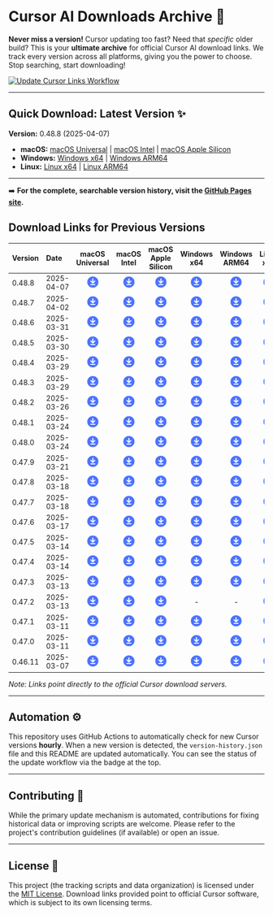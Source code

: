 # Cursor AI Downloads Archive 🚀

**Never miss a version!** Cursor updating too fast? Need that *specific* older build? This is your **ultimate archive** for official Cursor AI download links. We track every version across all platforms, giving you the power to choose. Stop searching, start downloading!

[![Update Cursor Links Workflow](https://github.com/shtse8/cursor-ai-downloads/actions/workflows/update-cursor-links.yml/badge.svg)](https://github.com/shtse8/cursor-ai-downloads/actions/workflows/update-cursor-links.yml)

---

## Quick Download: Latest Version ✨

<!-- LATEST_VERSION_DETAILS_START -->

**Version:** 0.48.8 (2025-04-07)

*   **macOS:** [macOS Universal](https://downloads.cursor.com/production/7801a556824585b7f2721900066bc87c4a09b743/darwin/universal/Cursor-darwin-universal.dmg) | [macOS Intel](https://downloads.cursor.com/production/7801a556824585b7f2721900066bc87c4a09b743/darwin/x64/Cursor-darwin-x64.dmg) | [macOS Apple Silicon](https://downloads.cursor.com/production/7801a556824585b7f2721900066bc87c4a09b743/darwin/arm64/Cursor-darwin-arm64.dmg)
*   **Windows:** [Windows x64](https://downloads.cursor.com/production/7801a556824585b7f2721900066bc87c4a09b743/win32/x64/system-setup/CursorSetup-x64-0.48.8.exe) | [Windows ARM64](https://downloads.cursor.com/production/7801a556824585b7f2721900066bc87c4a09b743/win32/arm64/system-setup/CursorSetup-arm64-0.48.8.exe)
*   **Linux:** [Linux x64](https://downloads.cursor.com/production/7801a556824585b7f2721900066bc87c4a09b743/linux/x64/Cursor-0.48.8-x86_64.AppImage) | [Linux ARM64](https://downloads.cursor.com/production/7801a556824585b7f2721900066bc87c4a09b743/linux/arm64/Cursor-0.48.8-aarch64.AppImage)

<!-- LATEST_VERSION_DETAILS_END -->

---


➡️ **For the complete, searchable version history, visit the [GitHub Pages site](https://shtse8.github.io/cursor-ai-downloads/).**

## Download Links for Previous Versions

<!-- TABLE_START -->
| Version | Date | macOS Universal | macOS Intel | macOS Apple Silicon | Windows x64 | Windows ARM64 | Linux x64 | Linux ARM64 |
|:---|:---|:---:|:---:|:---:|:---:|:---:|:---:|:---:|
| 0.48.8 | 2025-04-07 | <a href="https://downloads.cursor.com/production/7801a556824585b7f2721900066bc87c4a09b743/darwin/universal/Cursor-darwin-universal.dmg" target="_blank" rel="noopener noreferrer"><img src="assets/download.png?raw=true" alt="Download" width="24" height="24"></a> | <a href="https://downloads.cursor.com/production/7801a556824585b7f2721900066bc87c4a09b743/darwin/x64/Cursor-darwin-x64.dmg" target="_blank" rel="noopener noreferrer"><img src="assets/download.png?raw=true" alt="Download" width="24" height="24"></a> | <a href="https://downloads.cursor.com/production/7801a556824585b7f2721900066bc87c4a09b743/darwin/arm64/Cursor-darwin-arm64.dmg" target="_blank" rel="noopener noreferrer"><img src="assets/download.png?raw=true" alt="Download" width="24" height="24"></a> | <a href="https://downloads.cursor.com/production/7801a556824585b7f2721900066bc87c4a09b743/win32/x64/system-setup/CursorSetup-x64-0.48.8.exe" target="_blank" rel="noopener noreferrer"><img src="assets/download.png?raw=true" alt="Download" width="24" height="24"></a> | <a href="https://downloads.cursor.com/production/7801a556824585b7f2721900066bc87c4a09b743/win32/arm64/system-setup/CursorSetup-arm64-0.48.8.exe" target="_blank" rel="noopener noreferrer"><img src="assets/download.png?raw=true" alt="Download" width="24" height="24"></a> | <a href="https://downloads.cursor.com/production/7801a556824585b7f2721900066bc87c4a09b743/linux/x64/Cursor-0.48.8-x86_64.AppImage" target="_blank" rel="noopener noreferrer"><img src="assets/download.png?raw=true" alt="Download" width="24" height="24"></a> | <a href="https://downloads.cursor.com/production/7801a556824585b7f2721900066bc87c4a09b743/linux/arm64/Cursor-0.48.8-aarch64.AppImage" target="_blank" rel="noopener noreferrer"><img src="assets/download.png?raw=true" alt="Download" width="24" height="24"></a> |
| 0.48.7 | 2025-04-02 | <a href="https://downloads.cursor.com/production/66290080aae40d23364ba2371832bda0933a3641/darwin/universal/Cursor-darwin-universal.dmg" target="_blank" rel="noopener noreferrer"><img src="assets/download.png?raw=true" alt="Download" width="24" height="24"></a> | <a href="https://downloads.cursor.com/production/66290080aae40d23364ba2371832bda0933a3641/darwin/x64/Cursor-darwin-x64.dmg" target="_blank" rel="noopener noreferrer"><img src="assets/download.png?raw=true" alt="Download" width="24" height="24"></a> | <a href="https://downloads.cursor.com/production/66290080aae40d23364ba2371832bda0933a3641/darwin/arm64/Cursor-darwin-arm64.dmg" target="_blank" rel="noopener noreferrer"><img src="assets/download.png?raw=true" alt="Download" width="24" height="24"></a> | <a href="https://downloads.cursor.com/production/66290080aae40d23364ba2371832bda0933a3641/win32/x64/user-setup/CursorUserSetup-x64-0.48.7.exe" target="_blank" rel="noopener noreferrer"><img src="assets/download.png?raw=true" alt="Download" width="24" height="24"></a> | <a href="https://downloads.cursor.com/production/66290080aae40d23364ba2371832bda0933a3641/win32/arm64/user-setup/CursorUserSetup-arm64-0.48.7.exe" target="_blank" rel="noopener noreferrer"><img src="assets/download.png?raw=true" alt="Download" width="24" height="24"></a> | <a href="https://downloads.cursor.com/production/66290080aae40d23364ba2371832bda0933a3641/linux/x64/Cursor-0.48.7-x86_64.AppImage" target="_blank" rel="noopener noreferrer"><img src="assets/download.png?raw=true" alt="Download" width="24" height="24"></a> | <a href="https://downloads.cursor.com/production/66290080aae40d23364ba2371832bda0933a3641/linux/arm64/Cursor-0.48.7-aarch64.AppImage" target="_blank" rel="noopener noreferrer"><img src="assets/download.png?raw=true" alt="Download" width="24" height="24"></a> |
| 0.48.6 | 2025-03-31 | <a href="https://downloads.cursor.com/production/7da827d66e9b56a846349698c70129a436421245/darwin/universal/Cursor-darwin-universal.dmg" target="_blank" rel="noopener noreferrer"><img src="assets/download.png?raw=true" alt="Download" width="24" height="24"></a> | <a href="https://downloads.cursor.com/production/7da827d66e9b56a846349698c70129a436421245/darwin/x64/Cursor-darwin-x64.dmg" target="_blank" rel="noopener noreferrer"><img src="assets/download.png?raw=true" alt="Download" width="24" height="24"></a> | <a href="https://downloads.cursor.com/production/7da827d66e9b56a846349698c70129a436421245/darwin/arm64/Cursor-darwin-arm64.dmg" target="_blank" rel="noopener noreferrer"><img src="assets/download.png?raw=true" alt="Download" width="24" height="24"></a> | <a href="https://downloads.cursor.com/production/7da827d66e9b56a846349698c70129a436421245/win32/x64/user-setup/CursorUserSetup-x64-0.48.6.exe" target="_blank" rel="noopener noreferrer"><img src="assets/download.png?raw=true" alt="Download" width="24" height="24"></a> | <a href="https://downloads.cursor.com/production/7da827d66e9b56a846349698c70129a436421245/win32/arm64/user-setup/CursorUserSetup-arm64-0.48.6.exe" target="_blank" rel="noopener noreferrer"><img src="assets/download.png?raw=true" alt="Download" width="24" height="24"></a> | <a href="https://downloads.cursor.com/production/7da827d66e9b56a846349698c70129a436421245/linux/x64/Cursor-0.48.6-x86_64.AppImage" target="_blank" rel="noopener noreferrer"><img src="assets/download.png?raw=true" alt="Download" width="24" height="24"></a> | <a href="https://downloads.cursor.com/production/7da827d66e9b56a846349698c70129a436421245/linux/arm64/Cursor-0.48.6-aarch64.AppImage" target="_blank" rel="noopener noreferrer"><img src="assets/download.png?raw=true" alt="Download" width="24" height="24"></a> |
| 0.48.5 | 2025-03-30 | <a href="https://downloads.cursor.com/production/ec8ef865575596e5c64d3b6cf9a933b93ad4ac02/darwin/universal/Cursor-darwin-universal.dmg" target="_blank" rel="noopener noreferrer"><img src="assets/download.png?raw=true" alt="Download" width="24" height="24"></a> | <a href="https://downloads.cursor.com/production/ec8ef865575596e5c64d3b6cf9a933b93ad4ac02/darwin/x64/Cursor-darwin-x64.dmg" target="_blank" rel="noopener noreferrer"><img src="assets/download.png?raw=true" alt="Download" width="24" height="24"></a> | <a href="https://downloads.cursor.com/production/ec8ef865575596e5c64d3b6cf9a933b93ad4ac02/darwin/arm64/Cursor-darwin-arm64.dmg" target="_blank" rel="noopener noreferrer"><img src="assets/download.png?raw=true" alt="Download" width="24" height="24"></a> | <a href="https://downloads.cursor.com/production/ec8ef865575596e5c64d3b6cf9a933b93ad4ac02/win32/x64/user-setup/CursorUserSetup-x64-0.48.5.exe" target="_blank" rel="noopener noreferrer"><img src="assets/download.png?raw=true" alt="Download" width="24" height="24"></a> | <a href="https://downloads.cursor.com/production/ec8ef865575596e5c64d3b6cf9a933b93ad4ac02/win32/arm64/user-setup/CursorUserSetup-arm64-0.48.5.exe" target="_blank" rel="noopener noreferrer"><img src="assets/download.png?raw=true" alt="Download" width="24" height="24"></a> | <a href="https://downloads.cursor.com/production/ec8ef865575596e5c64d3b6cf9a933b93ad4ac02/linux/x64/Cursor-0.48.5-x86_64.AppImage" target="_blank" rel="noopener noreferrer"><img src="assets/download.png?raw=true" alt="Download" width="24" height="24"></a> | <a href="https://downloads.cursor.com/production/ec8ef865575596e5c64d3b6cf9a933b93ad4ac02/linux/arm64/Cursor-0.48.5-aarch64.AppImage" target="_blank" rel="noopener noreferrer"><img src="assets/download.png?raw=true" alt="Download" width="24" height="24"></a> |
| 0.48.4 | 2025-03-29 | <a href="https://downloads.cursor.com/production/2d6a87f894b91f2d4a045294e1ad36d208023ccb/darwin/universal/Cursor-darwin-universal.dmg" target="_blank" rel="noopener noreferrer"><img src="assets/download.png?raw=true" alt="Download" width="24" height="24"></a> | <a href="https://downloads.cursor.com/production/2d6a87f894b91f2d4a045294e1ad36d208023ccb/darwin/x64/Cursor-darwin-x64.dmg" target="_blank" rel="noopener noreferrer"><img src="assets/download.png?raw=true" alt="Download" width="24" height="24"></a> | <a href="https://downloads.cursor.com/production/2d6a87f894b91f2d4a045294e1ad36d208023ccb/darwin/arm64/Cursor-darwin-arm64.dmg" target="_blank" rel="noopener noreferrer"><img src="assets/download.png?raw=true" alt="Download" width="24" height="24"></a> | <a href="https://downloads.cursor.com/production/2d6a87f894b91f2d4a045294e1ad36d208023ccb/win32/x64/user-setup/CursorUserSetup-x64-0.48.4.exe" target="_blank" rel="noopener noreferrer"><img src="assets/download.png?raw=true" alt="Download" width="24" height="24"></a> | <a href="https://downloads.cursor.com/production/2d6a87f894b91f2d4a045294e1ad36d208023ccb/win32/arm64/user-setup/CursorUserSetup-arm64-0.48.4.exe" target="_blank" rel="noopener noreferrer"><img src="assets/download.png?raw=true" alt="Download" width="24" height="24"></a> | <a href="https://downloads.cursor.com/production/2d6a87f894b91f2d4a045294e1ad36d208023ccb/linux/x64/Cursor-0.48.4-x86_64.AppImage" target="_blank" rel="noopener noreferrer"><img src="assets/download.png?raw=true" alt="Download" width="24" height="24"></a> | <a href="https://downloads.cursor.com/production/2d6a87f894b91f2d4a045294e1ad36d208023ccb/linux/arm64/Cursor-0.48.4-aarch64.AppImage" target="_blank" rel="noopener noreferrer"><img src="assets/download.png?raw=true" alt="Download" width="24" height="24"></a> |
| 0.48.3 | 2025-03-29 | <a href="https://downloads.cursor.com/production/d0f2e6e7e022d8e024f7eb7d085cadf3d1f4df20/darwin/universal/Cursor-darwin-universal.dmg" target="_blank" rel="noopener noreferrer"><img src="assets/download.png?raw=true" alt="Download" width="24" height="24"></a> | <a href="https://downloads.cursor.com/production/d0f2e6e7e022d8e024f7eb7d085cadf3d1f4df20/darwin/x64/Cursor-darwin-x64.dmg" target="_blank" rel="noopener noreferrer"><img src="assets/download.png?raw=true" alt="Download" width="24" height="24"></a> | <a href="https://downloads.cursor.com/production/d0f2e6e7e022d8e024f7eb7d085cadf3d1f4df20/darwin/arm64/Cursor-darwin-arm64.dmg" target="_blank" rel="noopener noreferrer"><img src="assets/download.png?raw=true" alt="Download" width="24" height="24"></a> | <a href="https://downloads.cursor.com/production/d0f2e6e7e022d8e024f7eb7d085cadf3d1f4df20/win32/x64/user-setup/CursorUserSetup-x64-0.48.3.exe" target="_blank" rel="noopener noreferrer"><img src="assets/download.png?raw=true" alt="Download" width="24" height="24"></a> | <a href="https://downloads.cursor.com/production/d0f2e6e7e022d8e024f7eb7d085cadf3d1f4df20/win32/arm64/user-setup/CursorUserSetup-arm64-0.48.3.exe" target="_blank" rel="noopener noreferrer"><img src="assets/download.png?raw=true" alt="Download" width="24" height="24"></a> | <a href="https://downloads.cursor.com/production/d0f2e6e7e022d8e024f7eb7d085cadf3d1f4df20/linux/x64/Cursor-0.48.3-x86_64.AppImage" target="_blank" rel="noopener noreferrer"><img src="assets/download.png?raw=true" alt="Download" width="24" height="24"></a> | <a href="https://downloads.cursor.com/production/d0f2e6e7e022d8e024f7eb7d085cadf3d1f4df20/linux/arm64/Cursor-0.48.3-aarch64.AppImage" target="_blank" rel="noopener noreferrer"><img src="assets/download.png?raw=true" alt="Download" width="24" height="24"></a> |
| 0.48.2 | 2025-03-26 | <a href="https://downloads.cursor.com/production/7d6318dfcfbf7c12a87e33c06978f23167a6de3c/darwin/universal/Cursor-darwin-universal.dmg" target="_blank" rel="noopener noreferrer"><img src="assets/download.png?raw=true" alt="Download" width="24" height="24"></a> | <a href="https://downloads.cursor.com/production/7d6318dfcfbf7c12a87e33c06978f23167a6de3c/darwin/x64/Cursor-darwin-x64.dmg" target="_blank" rel="noopener noreferrer"><img src="assets/download.png?raw=true" alt="Download" width="24" height="24"></a> | <a href="https://downloads.cursor.com/production/7d6318dfcfbf7c12a87e33c06978f23167a6de3c/darwin/arm64/Cursor-darwin-arm64.dmg" target="_blank" rel="noopener noreferrer"><img src="assets/download.png?raw=true" alt="Download" width="24" height="24"></a> | <a href="https://downloads.cursor.com/production/7d6318dfcfbf7c12a87e33c06978f23167a6de3c/win32/x64/user-setup/CursorUserSetup-x64-0.48.2.exe" target="_blank" rel="noopener noreferrer"><img src="assets/download.png?raw=true" alt="Download" width="24" height="24"></a> | <a href="https://downloads.cursor.com/production/7d6318dfcfbf7c12a87e33c06978f23167a6de3c/win32/arm64/user-setup/CursorUserSetup-arm64-0.48.2.exe" target="_blank" rel="noopener noreferrer"><img src="assets/download.png?raw=true" alt="Download" width="24" height="24"></a> | <a href="https://downloads.cursor.com/production/7d6318dfcfbf7c12a87e33c06978f23167a6de3c/linux/x64/Cursor-0.48.2-x86_64.AppImage" target="_blank" rel="noopener noreferrer"><img src="assets/download.png?raw=true" alt="Download" width="24" height="24"></a> | <a href="https://downloads.cursor.com/production/7d6318dfcfbf7c12a87e33c06978f23167a6de3c/linux/arm64/Cursor-0.48.2-aarch64.AppImage" target="_blank" rel="noopener noreferrer"><img src="assets/download.png?raw=true" alt="Download" width="24" height="24"></a> |
| 0.48.1 | 2025-03-24 | <a href="https://downloads.cursor.com/production/0139db98f117ab50fcaaf7a0b1c69d345bd98a14/darwin/universal/Cursor-darwin-universal.dmg" target="_blank" rel="noopener noreferrer"><img src="assets/download.png?raw=true" alt="Download" width="24" height="24"></a> | <a href="https://downloads.cursor.com/production/0139db98f117ab50fcaaf7a0b1c69d345bd98a14/darwin/x64/Cursor-darwin-x64.dmg" target="_blank" rel="noopener noreferrer"><img src="assets/download.png?raw=true" alt="Download" width="24" height="24"></a> | <a href="https://downloads.cursor.com/production/0139db98f117ab50fcaaf7a0b1c69d345bd98a14/darwin/arm64/Cursor-darwin-arm64.dmg" target="_blank" rel="noopener noreferrer"><img src="assets/download.png?raw=true" alt="Download" width="24" height="24"></a> | <a href="https://downloads.cursor.com/production/0139db98f117ab50fcaaf7a0b1c69d345bd98a14/win32/x64/user-setup/CursorUserSetup-x64-0.48.1.exe" target="_blank" rel="noopener noreferrer"><img src="assets/download.png?raw=true" alt="Download" width="24" height="24"></a> | <a href="https://downloads.cursor.com/production/0139db98f117ab50fcaaf7a0b1c69d345bd98a14/win32/arm64/user-setup/CursorUserSetup-arm64-0.48.1.exe" target="_blank" rel="noopener noreferrer"><img src="assets/download.png?raw=true" alt="Download" width="24" height="24"></a> | <a href="https://downloads.cursor.com/production/0139db98f117ab50fcaaf7a0b1c69d345bd98a14/linux/x64/Cursor-0.48.1-x86_64.AppImage" target="_blank" rel="noopener noreferrer"><img src="assets/download.png?raw=true" alt="Download" width="24" height="24"></a> | <a href="https://downloads.cursor.com/production/0139db98f117ab50fcaaf7a0b1c69d345bd98a14/linux/arm64/Cursor-0.48.1-aarch64.AppImage" target="_blank" rel="noopener noreferrer"><img src="assets/download.png?raw=true" alt="Download" width="24" height="24"></a> |
| 0.48.0 | 2025-03-24 | <a href="https://downloads.cursor.com/production/3def0c1e43c375c98c36c3e60d2304e1c465bd5c/darwin/universal/Cursor-darwin-universal.dmg" target="_blank" rel="noopener noreferrer"><img src="assets/download.png?raw=true" alt="Download" width="24" height="24"></a> | <a href="https://downloads.cursor.com/production/3def0c1e43c375c98c36c3e60d2304e1c465bd5c/darwin/x64/Cursor-darwin-x64.dmg" target="_blank" rel="noopener noreferrer"><img src="assets/download.png?raw=true" alt="Download" width="24" height="24"></a> | <a href="https://downloads.cursor.com/production/3def0c1e43c375c98c36c3e60d2304e1c465bd5c/darwin/arm64/Cursor-darwin-arm64.dmg" target="_blank" rel="noopener noreferrer"><img src="assets/download.png?raw=true" alt="Download" width="24" height="24"></a> | <a href="https://downloads.cursor.com/production/3def0c1e43c375c98c36c3e60d2304e1c465bd5c/win32/x64/user-setup/CursorUserSetup-x64-0.48.0.exe" target="_blank" rel="noopener noreferrer"><img src="assets/download.png?raw=true" alt="Download" width="24" height="24"></a> | <a href="https://downloads.cursor.com/production/3def0c1e43c375c98c36c3e60d2304e1c465bd5c/win32/arm64/user-setup/CursorUserSetup-arm64-0.48.0.exe" target="_blank" rel="noopener noreferrer"><img src="assets/download.png?raw=true" alt="Download" width="24" height="24"></a> | <a href="https://downloads.cursor.com/production/3def0c1e43c375c98c36c3e60d2304e1c465bd5c/linux/x64/Cursor-0.48.0-x86_64.AppImage" target="_blank" rel="noopener noreferrer"><img src="assets/download.png?raw=true" alt="Download" width="24" height="24"></a> | <a href="https://downloads.cursor.com/production/3def0c1e43c375c98c36c3e60d2304e1c465bd5c/linux/arm64/Cursor-0.48.0-aarch64.AppImage" target="_blank" rel="noopener noreferrer"><img src="assets/download.png?raw=true" alt="Download" width="24" height="24"></a> |
| 0.47.9 | 2025-03-21 | <a href="https://downloads.cursor.com/production/b6fb41b5f36bda05cab7109606e7404a65d1ff32/darwin/universal/Cursor-darwin-universal.dmg" target="_blank" rel="noopener noreferrer"><img src="assets/download.png?raw=true" alt="Download" width="24" height="24"></a> | <a href="https://downloads.cursor.com/production/b6fb41b5f36bda05cab7109606e7404a65d1ff32/darwin/x64/Cursor-darwin-x64.dmg" target="_blank" rel="noopener noreferrer"><img src="assets/download.png?raw=true" alt="Download" width="24" height="24"></a> | <a href="https://downloads.cursor.com/production/b6fb41b5f36bda05cab7109606e7404a65d1ff32/darwin/arm64/Cursor-darwin-arm64.dmg" target="_blank" rel="noopener noreferrer"><img src="assets/download.png?raw=true" alt="Download" width="24" height="24"></a> | <a href="https://downloads.cursor.com/production/b6fb41b5f36bda05cab7109606e7404a65d1ff32/win32/x64/user-setup/CursorUserSetup-x64-0.47.9.exe" target="_blank" rel="noopener noreferrer"><img src="assets/download.png?raw=true" alt="Download" width="24" height="24"></a> | <a href="https://downloads.cursor.com/production/b6fb41b5f36bda05cab7109606e7404a65d1ff32/win32/arm64/user-setup/CursorUserSetup-arm64-0.47.9.exe" target="_blank" rel="noopener noreferrer"><img src="assets/download.png?raw=true" alt="Download" width="24" height="24"></a> | <a href="https://downloads.cursor.com/production/b6fb41b5f36bda05cab7109606e7404a65d1ff32/linux/x64/Cursor-0.47.9-x86_64.AppImage" target="_blank" rel="noopener noreferrer"><img src="assets/download.png?raw=true" alt="Download" width="24" height="24"></a> | <a href="https://downloads.cursor.com/production/b6fb41b5f36bda05cab7109606e7404a65d1ff32/linux/arm64/Cursor-0.47.9-aarch64.AppImage" target="_blank" rel="noopener noreferrer"><img src="assets/download.png?raw=true" alt="Download" width="24" height="24"></a> |
| 0.47.8 | 2025-03-18 | <a href="https://downloads.cursor.com/production/82ef0f61c01d079d1b7e5ab04d88499d5af500e3/darwin/universal/Cursor-darwin-universal.dmg" target="_blank" rel="noopener noreferrer"><img src="assets/download.png?raw=true" alt="Download" width="24" height="24"></a> | <a href="https://downloads.cursor.com/production/82ef0f61c01d079d1b7e5ab04d88499d5af500e3/darwin/x64/Cursor-darwin-x64.dmg" target="_blank" rel="noopener noreferrer"><img src="assets/download.png?raw=true" alt="Download" width="24" height="24"></a> | <a href="https://downloads.cursor.com/production/82ef0f61c01d079d1b7e5ab04d88499d5af500e3/darwin/arm64/Cursor-darwin-arm64.dmg" target="_blank" rel="noopener noreferrer"><img src="assets/download.png?raw=true" alt="Download" width="24" height="24"></a> | <a href="https://downloads.cursor.com/production/82ef0f61c01d079d1b7e5ab04d88499d5af500e3/win32/x64/user-setup/CursorUserSetup-x64-0.47.8.exe" target="_blank" rel="noopener noreferrer"><img src="assets/download.png?raw=true" alt="Download" width="24" height="24"></a> | <a href="https://downloads.cursor.com/production/82ef0f61c01d079d1b7e5ab04d88499d5af500e3/win32/arm64/user-setup/CursorUserSetup-arm64-0.47.8.exe" target="_blank" rel="noopener noreferrer"><img src="assets/download.png?raw=true" alt="Download" width="24" height="24"></a> | <a href="https://downloads.cursor.com/production/client/linux/x64/appimage/Cursor-0.47.8-82ef0f61c01d079d1b7e5ab04d88499d5af500e3.deb.glibc2.25-x86_64.AppImage" target="_blank" rel="noopener noreferrer"><img src="assets/download.png?raw=true" alt="Download" width="24" height="24"></a> | <a href="https://downloads.cursor.com/production/client/linux/arm64/appimage/Cursor-0.47.8-82ef0f61c01d079d1b7e5ab04d88499d5af500e3.deb.glibc2.28-aarch64.AppImage" target="_blank" rel="noopener noreferrer"><img src="assets/download.png?raw=true" alt="Download" width="24" height="24"></a> |
| 0.47.7 | 2025-03-18 | <a href="https://downloads.cursor.com/production/33ec0dad159bc0ad620f6bbda539efe90c39748d/darwin/universal/Cursor-darwin-universal.dmg" target="_blank" rel="noopener noreferrer"><img src="assets/download.png?raw=true" alt="Download" width="24" height="24"></a> | <a href="https://downloads.cursor.com/production/33ec0dad159bc0ad620f6bbda539efe90c39748d/darwin/x64/Cursor-darwin-x64.dmg" target="_blank" rel="noopener noreferrer"><img src="assets/download.png?raw=true" alt="Download" width="24" height="24"></a> | <a href="https://downloads.cursor.com/production/33ec0dad159bc0ad620f6bbda539efe90c39748d/darwin/arm64/Cursor-darwin-arm64.dmg" target="_blank" rel="noopener noreferrer"><img src="assets/download.png?raw=true" alt="Download" width="24" height="24"></a> | <a href="https://downloads.cursor.com/production/33ec0dad159bc0ad620f6bbda539efe90c39748d/win32/x64/user-setup/CursorUserSetup-x64-0.47.7.exe" target="_blank" rel="noopener noreferrer"><img src="assets/download.png?raw=true" alt="Download" width="24" height="24"></a> | <a href="https://downloads.cursor.com/production/33ec0dad159bc0ad620f6bbda539efe90c39748d/win32/arm64/user-setup/CursorUserSetup-arm64-0.47.7.exe" target="_blank" rel="noopener noreferrer"><img src="assets/download.png?raw=true" alt="Download" width="24" height="24"></a> | <a href="https://downloads.cursor.com/production/client/linux/x64/appimage/Cursor-0.47.7-33ec0dad159bc0ad620f6bbda539efe90c39748d.deb.glibc2.25-x86_64.AppImage" target="_blank" rel="noopener noreferrer"><img src="assets/download.png?raw=true" alt="Download" width="24" height="24"></a> | <a href="https://downloads.cursor.com/production/client/linux/arm64/appimage/Cursor-0.47.7-33ec0dad159bc0ad620f6bbda539efe90c39748d.deb.glibc2.28-aarch64.AppImage" target="_blank" rel="noopener noreferrer"><img src="assets/download.png?raw=true" alt="Download" width="24" height="24"></a> |
| 0.47.6 | 2025-03-17 | <a href="https://downloads.cursor.com/production/6a1a6fbc55483584e7022f491c8a167ccac86f22/darwin/universal/Cursor-darwin-universal.dmg" target="_blank" rel="noopener noreferrer"><img src="assets/download.png?raw=true" alt="Download" width="24" height="24"></a> | <a href="https://downloads.cursor.com/production/6a1a6fbc55483584e7022f491c8a167ccac86f22/darwin/x64/Cursor-darwin-x64.dmg" target="_blank" rel="noopener noreferrer"><img src="assets/download.png?raw=true" alt="Download" width="24" height="24"></a> | <a href="https://downloads.cursor.com/production/6a1a6fbc55483584e7022f491c8a167ccac86f22/darwin/arm64/Cursor-darwin-arm64.dmg" target="_blank" rel="noopener noreferrer"><img src="assets/download.png?raw=true" alt="Download" width="24" height="24"></a> | <a href="https://downloads.cursor.com/production/6a1a6fbc55483584e7022f491c8a167ccac86f22/win32/x64/user-setup/CursorUserSetup-x64-0.47.6.exe" target="_blank" rel="noopener noreferrer"><img src="assets/download.png?raw=true" alt="Download" width="24" height="24"></a> | <a href="https://downloads.cursor.com/production/6a1a6fbc55483584e7022f491c8a167ccac86f22/win32/arm64/user-setup/CursorUserSetup-arm64-0.47.6.exe" target="_blank" rel="noopener noreferrer"><img src="assets/download.png?raw=true" alt="Download" width="24" height="24"></a> | <a href="https://downloads.cursor.com/production/client/linux/x64/appimage/Cursor-0.47.6-6a1a6fbc55483584e7022f491c8a167ccac86f22.deb.glibc2.25-x86_64.AppImage" target="_blank" rel="noopener noreferrer"><img src="assets/download.png?raw=true" alt="Download" width="24" height="24"></a> | <a href="https://downloads.cursor.com/production/client/linux/arm64/appimage/Cursor-0.47.6-6a1a6fbc55483584e7022f491c8a167ccac86f22.deb.glibc2.28-aarch64.AppImage" target="_blank" rel="noopener noreferrer"><img src="assets/download.png?raw=true" alt="Download" width="24" height="24"></a> |
| 0.47.5 | 2025-03-14 | <a href="https://downloads.cursor.com/production/53d6da1322f934a1058e7569ee0847b24879d18c/darwin/universal/Cursor-darwin-universal.dmg" target="_blank" rel="noopener noreferrer"><img src="assets/download.png?raw=true" alt="Download" width="24" height="24"></a> | <a href="https://downloads.cursor.com/production/53d6da1322f934a1058e7569ee0847b24879d18c/darwin/x64/Cursor-darwin-x64.dmg" target="_blank" rel="noopener noreferrer"><img src="assets/download.png?raw=true" alt="Download" width="24" height="24"></a> | <a href="https://downloads.cursor.com/production/53d6da1322f934a1058e7569ee0847b24879d18c/darwin/arm64/Cursor-darwin-arm64.dmg" target="_blank" rel="noopener noreferrer"><img src="assets/download.png?raw=true" alt="Download" width="24" height="24"></a> | <a href="https://downloads.cursor.com/production/53d6da1322f934a1058e7569ee0847b24879d18c/win32/x64/user-setup/CursorUserSetup-x64-0.47.5.exe" target="_blank" rel="noopener noreferrer"><img src="assets/download.png?raw=true" alt="Download" width="24" height="24"></a> | <a href="https://downloads.cursor.com/production/53d6da1322f934a1058e7569ee0847b24879d18c/win32/arm64/user-setup/CursorUserSetup-arm64-0.47.5.exe" target="_blank" rel="noopener noreferrer"><img src="assets/download.png?raw=true" alt="Download" width="24" height="24"></a> | <a href="https://downloads.cursor.com/production/client/linux/x64/appimage/Cursor-0.47.5-53d6da1322f934a1058e7569ee0847b24879d18c.deb.glibc2.25-x86_64.AppImage" target="_blank" rel="noopener noreferrer"><img src="assets/download.png?raw=true" alt="Download" width="24" height="24"></a> | <a href="https://downloads.cursor.com/production/client/linux/arm64/appimage/Cursor-0.47.5-53d6da1322f934a1058e7569ee0847b24879d18c.deb.glibc2.28-aarch64.AppImage" target="_blank" rel="noopener noreferrer"><img src="assets/download.png?raw=true" alt="Download" width="24" height="24"></a> |
| 0.47.4 | 2025-03-14 | <a href="https://downloads.cursor.com/production/8f8a2000673d2c48f6cac5eea2f3f9f2ed5e4ec2/darwin/universal/Cursor-darwin-universal.dmg" target="_blank" rel="noopener noreferrer"><img src="assets/download.png?raw=true" alt="Download" width="24" height="24"></a> | <a href="https://downloads.cursor.com/production/8f8a2000673d2c48f6cac5eea2f3f9f2ed5e4ec2/darwin/x64/Cursor-darwin-x64.dmg" target="_blank" rel="noopener noreferrer"><img src="assets/download.png?raw=true" alt="Download" width="24" height="24"></a> | <a href="https://downloads.cursor.com/production/8f8a2000673d2c48f6cac5eea2f3f9f2ed5e4ec2/darwin/arm64/Cursor-darwin-arm64.dmg" target="_blank" rel="noopener noreferrer"><img src="assets/download.png?raw=true" alt="Download" width="24" height="24"></a> | <a href="https://downloads.cursor.com/production/8f8a2000673d2c48f6cac5eea2f3f9f2ed5e4ec2/win32/x64/user-setup/CursorUserSetup-x64-0.47.4.exe" target="_blank" rel="noopener noreferrer"><img src="assets/download.png?raw=true" alt="Download" width="24" height="24"></a> | <a href="https://downloads.cursor.com/production/8f8a2000673d2c48f6cac5eea2f3f9f2ed5e4ec2/win32/arm64/user-setup/CursorUserSetup-arm64-0.47.4.exe" target="_blank" rel="noopener noreferrer"><img src="assets/download.png?raw=true" alt="Download" width="24" height="24"></a> | <a href="https://downloads.cursor.com/production/client/linux/x64/appimage/Cursor-0.47.4-8f8a2000673d2c48f6cac5eea2f3f9f2ed5e4ec2.deb.glibc2.25-x86_64.AppImage" target="_blank" rel="noopener noreferrer"><img src="assets/download.png?raw=true" alt="Download" width="24" height="24"></a> | <a href="https://downloads.cursor.com/production/client/linux/arm64/appimage/Cursor-0.47.4-8f8a2000673d2c48f6cac5eea2f3f9f2ed5e4ec2.deb.glibc2.28-aarch64.AppImage" target="_blank" rel="noopener noreferrer"><img src="assets/download.png?raw=true" alt="Download" width="24" height="24"></a> |
| 0.47.3 | 2025-03-13 | <a href="https://downloads.cursor.com/production/dab1538cd064aebd4292f9de48b05022c974aff6/darwin/universal/Cursor-darwin-universal.dmg" target="_blank" rel="noopener noreferrer"><img src="assets/download.png?raw=true" alt="Download" width="24" height="24"></a> | <a href="https://downloads.cursor.com/production/dab1538cd064aebd4292f9de48b05022c974aff6/darwin/x64/Cursor-darwin-x64.dmg" target="_blank" rel="noopener noreferrer"><img src="assets/download.png?raw=true" alt="Download" width="24" height="24"></a> | <a href="https://downloads.cursor.com/production/dab1538cd064aebd4292f9de48b05022c974aff6/darwin/arm64/Cursor-darwin-arm64.dmg" target="_blank" rel="noopener noreferrer"><img src="assets/download.png?raw=true" alt="Download" width="24" height="24"></a> | <a href="https://downloads.cursor.com/production/dab1538cd064aebd4292f9de48b05022c974aff6/win32/x64/user-setup/CursorUserSetup-x64-0.47.3.exe" target="_blank" rel="noopener noreferrer"><img src="assets/download.png?raw=true" alt="Download" width="24" height="24"></a> | <a href="https://downloads.cursor.com/production/dab1538cd064aebd4292f9de48b05022c974aff6/win32/arm64/user-setup/CursorUserSetup-arm64-0.47.3.exe" target="_blank" rel="noopener noreferrer"><img src="assets/download.png?raw=true" alt="Download" width="24" height="24"></a> | <a href="https://downloads.cursor.com/production/client/linux/x64/appimage/Cursor-0.47.3-dab1538cd064aebd4292f9de48b05022c974aff6.deb.glibc2.25-x86_64.AppImage" target="_blank" rel="noopener noreferrer"><img src="assets/download.png?raw=true" alt="Download" width="24" height="24"></a> | <a href="https://downloads.cursor.com/production/client/linux/arm64/appimage/Cursor-0.47.3-dab1538cd064aebd4292f9de48b05022c974aff6.deb.glibc2.28-aarch64.AppImage" target="_blank" rel="noopener noreferrer"><img src="assets/download.png?raw=true" alt="Download" width="24" height="24"></a> |
| 0.47.2 | 2025-03-13 | <a href="https://downloads.cursor.com/production/bed609aa4a57e9d82664006f152d3f77589eed10/darwin/universal/Cursor-darwin-universal.dmg" target="_blank" rel="noopener noreferrer"><img src="assets/download.png?raw=true" alt="Download" width="24" height="24"></a> | <a href="https://downloads.cursor.com/production/bed609aa4a57e9d82664006f152d3f77589eed10/darwin/x64/Cursor-darwin-x64.dmg" target="_blank" rel="noopener noreferrer"><img src="assets/download.png?raw=true" alt="Download" width="24" height="24"></a> | <a href="https://downloads.cursor.com/production/bed609aa4a57e9d82664006f152d3f77589eed10/darwin/arm64/Cursor-darwin-arm64.dmg" target="_blank" rel="noopener noreferrer"><img src="assets/download.png?raw=true" alt="Download" width="24" height="24"></a> | - | - | <a href="https://downloads.cursor.com/production/client/linux/x64/appimage/Cursor-0.47.2-bed609aa4a57e9d82664006f152d3f77589eed10.deb.glibc2.25-x86_64.AppImage" target="_blank" rel="noopener noreferrer"><img src="assets/download.png?raw=true" alt="Download" width="24" height="24"></a> | <a href="https://downloads.cursor.com/production/client/linux/arm64/appimage/Cursor-0.47.2-bed609aa4a57e9d82664006f152d3f77589eed10.deb.glibc2.28-aarch64.AppImage" target="_blank" rel="noopener noreferrer"><img src="assets/download.png?raw=true" alt="Download" width="24" height="24"></a> |
| 0.47.1 | 2025-03-11 | <a href="https://downloads.cursor.com/production/aafb3fe1326c939656bd06f325a9e17679aeec7f/darwin/universal/Cursor-darwin-universal.dmg" target="_blank" rel="noopener noreferrer"><img src="assets/download.png?raw=true" alt="Download" width="24" height="24"></a> | <a href="https://downloads.cursor.com/production/aafb3fe1326c939656bd06f325a9e17679aeec7f/darwin/x64/Cursor-darwin-x64.dmg" target="_blank" rel="noopener noreferrer"><img src="assets/download.png?raw=true" alt="Download" width="24" height="24"></a> | <a href="https://downloads.cursor.com/production/aafb3fe1326c939656bd06f325a9e17679aeec7f/darwin/arm64/Cursor-darwin-arm64.dmg" target="_blank" rel="noopener noreferrer"><img src="assets/download.png?raw=true" alt="Download" width="24" height="24"></a> | <a href="https://downloads.cursor.com/production/aafb3fe1326c939656bd06f325a9e17679aeec7f/win32/x64/user-setup/CursorUserSetup-x64-0.47.1.exe" target="_blank" rel="noopener noreferrer"><img src="assets/download.png?raw=true" alt="Download" width="24" height="24"></a> | <a href="https://downloads.cursor.com/production/aafb3fe1326c939656bd06f325a9e17679aeec7f/win32/arm64/user-setup/CursorUserSetup-arm64-0.47.1.exe" target="_blank" rel="noopener noreferrer"><img src="assets/download.png?raw=true" alt="Download" width="24" height="24"></a> | <a href="https://downloads.cursor.com/production/client/linux/x64/appimage/Cursor-0.47.1-aafb3fe1326c939656bd06f325a9e17679aeec7f.deb.glibc2.25-x86_64.AppImage" target="_blank" rel="noopener noreferrer"><img src="assets/download.png?raw=true" alt="Download" width="24" height="24"></a> | <a href="https://downloads.cursor.com/production/client/linux/arm64/appimage/Cursor-0.47.1-aafb3fe1326c939656bd06f325a9e17679aeec7f.deb.glibc2.28-aarch64.AppImage" target="_blank" rel="noopener noreferrer"><img src="assets/download.png?raw=true" alt="Download" width="24" height="24"></a> |
| 0.47.0 | 2025-03-11 | <a href="https://downloads.cursor.com/production/4a602340d7b014d700647120bae9079607f2ae9b/darwin/universal/Cursor-darwin-universal.dmg" target="_blank" rel="noopener noreferrer"><img src="assets/download.png?raw=true" alt="Download" width="24" height="24"></a> | <a href="https://downloads.cursor.com/production/4a602340d7b014d700647120bae9079607f2ae9b/darwin/x64/Cursor-darwin-x64.dmg" target="_blank" rel="noopener noreferrer"><img src="assets/download.png?raw=true" alt="Download" width="24" height="24"></a> | <a href="https://downloads.cursor.com/production/4a602340d7b014d700647120bae9079607f2ae9b/darwin/arm64/Cursor-darwin-arm64.dmg" target="_blank" rel="noopener noreferrer"><img src="assets/download.png?raw=true" alt="Download" width="24" height="24"></a> | <a href="https://downloads.cursor.com/production/4a602340d7b014d700647120bae9079607f2ae9b/win32/x64/user-setup/CursorUserSetup-x64-0.47.0.exe" target="_blank" rel="noopener noreferrer"><img src="assets/download.png?raw=true" alt="Download" width="24" height="24"></a> | <a href="https://downloads.cursor.com/production/4a602340d7b014d700647120bae9079607f2ae9b/win32/arm64/user-setup/CursorUserSetup-arm64-0.47.0.exe" target="_blank" rel="noopener noreferrer"><img src="assets/download.png?raw=true" alt="Download" width="24" height="24"></a> | <a href="https://downloads.cursor.com/production/client/linux/x64/appimage/Cursor-0.47.0-4a602340d7b014d700647120bae9079607f2ae9b.deb.glibc2.25-x86_64.AppImage" target="_blank" rel="noopener noreferrer"><img src="assets/download.png?raw=true" alt="Download" width="24" height="24"></a> | <a href="https://downloads.cursor.com/production/client/linux/arm64/appimage/Cursor-0.47.0-4a602340d7b014d700647120bae9079607f2ae9b.deb.glibc2.28-aarch64.AppImage" target="_blank" rel="noopener noreferrer"><img src="assets/download.png?raw=true" alt="Download" width="24" height="24"></a> |
| 0.46.11 | 2025-03-07 | <a href="https://anysphere-binaries.s3.us-east-1.amazonaws.com/production/ae378be9dc2f5f1a6a1a220c6e25f9f03c8d4e19/darwin/universal/Cursor-darwin-universal.dmg" target="_blank" rel="noopener noreferrer"><img src="assets/download.png?raw=true" alt="Download" width="24" height="24"></a> | <a href="https://anysphere-binaries.s3.us-east-1.amazonaws.com/production/ae378be9dc2f5f1a6a1a220c6e25f9f03c8d4e19/darwin/x64/Cursor-darwin-x64.dmg" target="_blank" rel="noopener noreferrer"><img src="assets/download.png?raw=true" alt="Download" width="24" height="24"></a> | <a href="https://anysphere-binaries.s3.us-east-1.amazonaws.com/production/ae378be9dc2f5f1a6a1a220c6e25f9f03c8d4e19/darwin/arm64/Cursor-darwin-arm64.dmg" target="_blank" rel="noopener noreferrer"><img src="assets/download.png?raw=true" alt="Download" width="24" height="24"></a> | <a href="https://anysphere-binaries.s3.us-east-1.amazonaws.com/production/ae378be9dc2f5f1a6a1a220c6e25f9f03c8d4e19/win32/x64/user-setup/CursorUserSetup-x64-0.46.11.exe" target="_blank" rel="noopener noreferrer"><img src="assets/download.png?raw=true" alt="Download" width="24" height="24"></a> | <a href="https://anysphere-binaries.s3.us-east-1.amazonaws.com/production/ae378be9dc2f5f1a6a1a220c6e25f9f03c8d4e19/win32/arm64/user-setup/CursorUserSetup-arm64-0.46.11.exe" target="_blank" rel="noopener noreferrer"><img src="assets/download.png?raw=true" alt="Download" width="24" height="24"></a> | <a href="https://anysphere-binaries.s3.us-east-1.amazonaws.com/production/client/linux/x64/appimage/Cursor-0.46.11-ae378be9dc2f5f1a6a1a220c6e25f9f03c8d4e19.deb.glibc2.25-x86_64.AppImage" target="_blank" rel="noopener noreferrer"><img src="assets/download.png?raw=true" alt="Download" width="24" height="24"></a> | <a href="https://anysphere-binaries.s3.us-east-1.amazonaws.com/production/client/linux/arm64/appimage/Cursor-0.46.11-ae378be9dc2f5f1a6a1a220c6e25f9f03c8d4e19.deb.glibc2.28-aarch64.AppImage" target="_blank" rel="noopener noreferrer"><img src="assets/download.png?raw=true" alt="Download" width="24" height="24"></a> |
<!-- TABLE_END -->

*Note: Links point directly to the official Cursor download servers.*

---

## Automation ⚙️

This repository uses GitHub Actions to automatically check for new Cursor versions **hourly**. When a new version is detected, the `version-history.json` file and this README are updated automatically. You can see the status of the update workflow via the badge at the top.

---

## Contributing 🤝

While the primary update mechanism is automated, contributions for fixing historical data or improving scripts are welcome. Please refer to the project's contribution guidelines (if available) or open an issue.

---

## License 📜

This project (the tracking scripts and data organization) is licensed under the [MIT License](LICENSE). Download links provided point to official Cursor software, which is subject to its own licensing terms.
